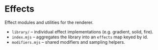 # Effects

Effect modules and utilities for the renderer.

- `library/` – individual effect implementations (e.g. gradient, solid, fire).
- `index.mjs` – aggregates the library into an `effects` map keyed by id.
- `modifiers.mjs` – shared modifiers and sampling helpers.

